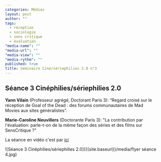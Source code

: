 ```yaml
---
categories: Médias
layout: post
author: ""
tags: 
  - réception
  - sociologie
  - sens critique
  - évaluation
"media-name": ""
"media-url": ""
"media-view": ""
"media-rythm": ""
published: true
title: Séminaire Ciné/sériephilies 2.0 n°3
---
```




## Séance 3 Cinéphilies/sériephilies 2.0

**Yann Vilain** (Professeur agrégé, Doctorant Paris 3): “Regard croisé sur le réception de Goal of the Dead : des forums communautaires de Mad Movies aux sites généralistes”.

**Marie-Caroline Neuvillers** (Doctorante Paris 3): "La contribution par l'évaluation: parle-t-on de la même façon des séries et des films sur SensCritique ?"

La séance en vidéo c'est par [ici]([http://epresence.univ-paris3.fr/3/Watch/971876.aspx])

![Séance 3 Cinéphilies/sériephilies 2.0]({{site.baseurl}}/media/flyer séance 4.jpg)
